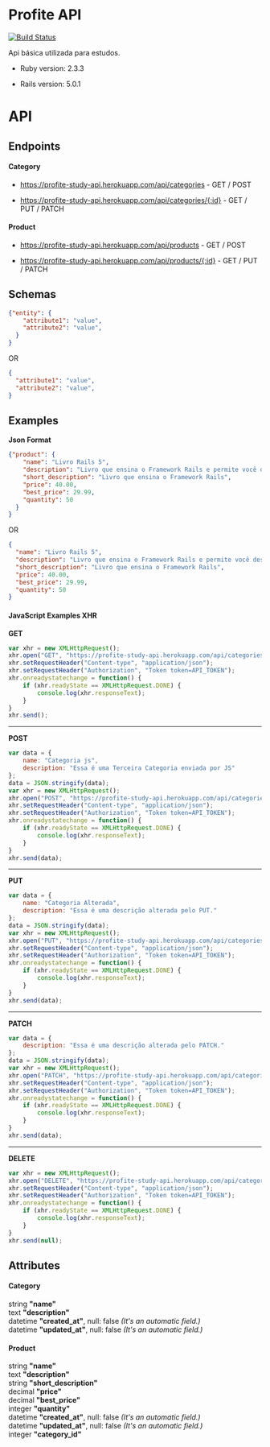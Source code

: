 # Profite API

[![Build Status](https://travis-ci.org/dandeveloper/profite-study-api.svg?branch=master)](https://travis-ci.org/dandeveloper/profite-study-api)

Api básica utilizada para estudos.

* Ruby version: 2.3.3

* Rails version: 5.0.1


# API

## Endpoints

#### Category

* https://profite-study-api.herokuapp.com/api/categories - GET / POST

* https://profite-study-api.herokuapp.com/api/categories/{:id} - GET / PUT / PATCH


#### Product

* https://profite-study-api.herokuapp.com/api/products - GET / POST

* https://profite-study-api.herokuapp.com/api/products/{:id} - GET / PUT / PATCH


## Schemas
```Json
{"entity": {
    "attribute1": "value",
    "attribute2": "value",
  }
}
```

OR

```Json
{
  "attribute1": "value",
  "attribute2": "value",
}
```
## Examples

__Json Format__
```Json
{"product": {
    "name": "Livro Rails 5",
    "description": "Livro que ensina o Framework Rails e permite você desenvolver um site do zero ao deploy usando as melhores técnicas de desenvolvimento.",
    "short_description": "Livro que ensina o Framework Rails",
    "price": 40.00,
    "best_price": 29.99,
    "quantity": 50
  }
}
```

OR

```Json
{
  "name": "Livro Rails 5",
  "description": "Livro que ensina o Framework Rails e permite você desenvolver um site do zero ao deploy usando as melhores técnicas de desenvolvimento.",
  "short_description": "Livro que ensina o Framework Rails",
  "price": 40.00,
  "best_price": 29.99,
  "quantity": 50
}
```

#### JavaScript Examples XHR
__GET__
```JavaScript
var xhr = new XMLHttpRequest();
xhr.open("GET", "https://profite-study-api.herokuapp.com/api/categories", true);
xhr.setRequestHeader("Content-type", "application/json");
xhr.setRequestHeader("Authorization", "Token token=API_TOKEN");
xhr.onreadystatechange = function() {
    if (xhr.readyState == XMLHttpRequest.DONE) {
        console.log(xhr.responseText);
    }
}
xhr.send();
```
----
__POST__

```JavaScript
var data = {
    name: "Categoria js",
    description: "Essa é uma Terceira Categoria enviada por JS"
};
data = JSON.stringify(data);
var xhr = new XMLHttpRequest();
xhr.open("POST", "https://profite-study-api.herokuapp.com/api/categories/{:id}", true);
xhr.setRequestHeader("Content-type", "application/json");
xhr.setRequestHeader("Authorization", "Token token=API_TOKEN");
xhr.onreadystatechange = function() {
    if (xhr.readyState == XMLHttpRequest.DONE) {
        console.log(xhr.responseText);
    }
}
xhr.send(data);
```
----
__PUT__

```JavaScript
var data = {
    name: "Categoria Alterada",
    description: "Essa é uma descrição alterada pelo PUT."
};
data = JSON.stringify(data);
var xhr = new XMLHttpRequest();
xhr.open("PUT", "https://profite-study-api.herokuapp.com/api/categories/{:id}", true);
xhr.setRequestHeader("Content-type", "application/json");
xhr.setRequestHeader("Authorization", "Token token=API_TOKEN");
xhr.onreadystatechange = function() {
    if (xhr.readyState == XMLHttpRequest.DONE) {
        console.log(xhr.responseText);
    }
}
xhr.send(data);
```
----
__PATCH__

```JavaScript
var data = {
    description: "Essa é uma descrição alterada pelo PATCH."
};
data = JSON.stringify(data);
var xhr = new XMLHttpRequest();
xhr.open("PATCH", "https://profite-study-api.herokuapp.com/api/categories/{:id:}", true);
xhr.setRequestHeader("Content-type", "application/json");
xhr.setRequestHeader("Authorization", "Token token=API_TOKEN");
xhr.onreadystatechange = function() {
    if (xhr.readyState == XMLHttpRequest.DONE) {
        console.log(xhr.responseText);
    }
}
xhr.send(data);
```
----
__DELETE__

```JavaScript
var xhr = new XMLHttpRequest();
xhr.open("DELETE", "https://profite-study-api.herokuapp.com/api/categories/{:id}", true);
xhr.setRequestHeader("Content-type", "application/json");
xhr.setRequestHeader("Authorization", "Token token=API_TOKEN");
xhr.onreadystatechange = function() {
    if (xhr.readyState == XMLHttpRequest.DONE) {
        console.log(xhr.responseText);
    }
}
xhr.send(null);
```

## Attributes

#### Category

string   __"name"__  
text     __"description"__  
datetime __"created_at"__,  null: false _(It's an automatic field.)_  
datetime __"updated_at"__,  null: false _(It's an automatic field.)_  

#### Product

string   __"name"__  
text     __"description"__  
string   __"short_description"__  
decimal  __"price"__  
decimal  __"best_price"__  
integer  __"quantity"__  
datetime __"created_at"__,        null: false _(It's an automatic field.)_  
datetime __"updated_at"__,        null: false _(It's an automatic field.)_  
integer  __"category_id"__  
